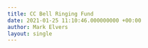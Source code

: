 ```yaml
---
title: CC Bell Ringing Fund
date: 2021-01-25 11:10:46.000000000 +00:00
author: Mark Elvers
layout: single
---
```


